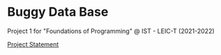 # Buggy Data Base

Project 1 for "Foundations of Programming" @ IST - LEIC-T (2021-2022)

[Project Statement](enunciado/enunciado.pdf)
